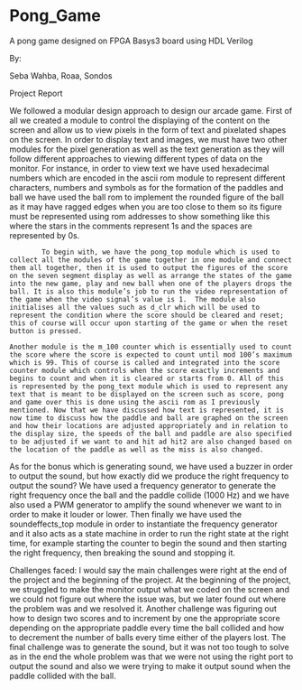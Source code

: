 # Pong_Game
A pong game designed on FPGA Basys3 board using HDL Verilog


By:

Seba Wahba, 
Roaa,
Sondos


Project Report

We followed a modular design approach to design our arcade game. First of all we created a module to control the displaying of the content on the screen and allow us to view pixels in the form of text and pixelated shapes on the screen. In order to display text and images, we must have two other modules for the pixel generation as well as the text generation as they will follow different approaches to viewing different types of data on the monitor. For instance, in order to view text we have used hexadecimal numbers which are encoded in the ascii rom module to represent different characters, numbers and symbols as for the formation of the paddles and ball we have used the ball rom to implement the rounded figure of the ball as it may have ragged edges when you are too close to them so its figure must be represented using rom addresses to show something like this where the stars in the comments represent 1s and the spaces are represented by 0s.

            To begin with, we have the pong_top module which is used to collect all the modules of the game together in one module and connect them all together, then it is used to output the figures of the score on the seven segment display as well as arrange the states of the game into the new game, play and new ball when one of the players drops the ball. It is also this module’s job to run the video representation of the game when the video signal’s value is 1.  The module also initialises all the values such as d_clr which will be used to represent the condition where the score should be cleared and reset; this of course will occur upon starting of the game or when the reset button is pressed.
	
	Another module is the m_100 counter which is essentially used to count the score where the score is expected to count until mod 100’s maximum which is 99. This of course is called and integrated into the score counter module which controls when the score exactly increments and begins to count and when it is cleared or starts from 0. All of this is represented by the pong_text module which is used to represent any text that is meant to be displayed on the screen such as score, pong and game over this is done using the ascii rom as I previously mentioned. Now that we have discussed how text is represented, it is now time to discuss how the paddle and ball are graphed on the screen and how their locations are adjusted appropriately and in relation to the display size, the speeds of the ball and paddle are also specified to be adjusted if we want to and hit ad hit2 are also changed based on the location of the paddle as well as the miss is also changed.

As for the bonus which is generating sound, we have used a buzzer in order to output the sound, but how exactly did we produce the right frequency to output the sound? We have used a frequency generator to generate the right frequency once the ball and the paddle collide (1000 Hz) and we have also used a PWM generator to amplify the sound whenever we want to in order to make it louder or lower. Then finally we have used the soundeffects_top module in order to instantiate the frequency generator and it also acts as a state machine in  order to run the right state at the right time, for example starting the counter to begin the sound and then starting the right frequency, then breaking the sound and stopping it.

Challenges faced: I would say the main challenges were right at the end of the project and the beginning of the project. At the beginning of the project, we struggled to make the monitor output what we coded on the screen and we could not figure out where the issue was, but we later found out where the problem was and we resolved it. Another challenge was figuring out how to design two scores and to increment by one the appropriate score depending on the appropriate paddle every time the ball collided and how to decrement the number of balls every time either of the players lost. The final challenge was to generate the sound, but it was not too tough to solve as in the end the whole problem was that we were not using the right port to output the sound and also we were trying to make it output sound when the paddle collided with the ball.
